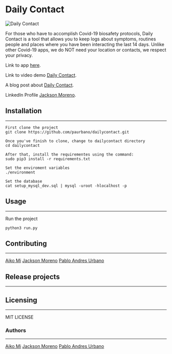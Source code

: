 # Daily Contact

![Daily Contact](https://miro.medium.com/max/1024/1*pScWFNAWzmOWqGGXbRS5KQ.png)

For those who have to accomplish Covid-19 biosafety protocols, Daily Contact is a tool that allows you to keep logs about symptoms, routines people and places where you have been interacting the last 14 days. Unlike other Covid-19 apps, we do NOT need your location or contacts, we respect your privacy.

Link to app [here](http://35.185.87.254/).

Link to video demo [Daily Contact](https://www.youtube.com/watch?v=CK8_WAGZXRI).

A blog post about [Daily Contact](https://medium.com/@1227/how-from-technology-we-wanted-to-support-in-the-containment-of-covid-19-9c0e9428bbca).

LinkedIn Profile [Jackson Moreno](https://www.linkedin.com/in/jaarmore/).

## Installation
---

```
First clone the project
git clone https://github.com/paurbano/dailycontact.git

Once you've finish to clone, change to dailycontact directory
cd dailycontact

After that, install the requirementes using the command:
sudo pip3 install -r requirements.txt

Set the enviroment variables
./environment

Set the database
cat setup_mysql_dev.sql | mysql -uroot -hlocalhost -p
```

## Usage
---

Run the project
```
python3 run.py
```

## Contributing
---

[Aiko Mi](https://github.com/elisa2105/)
[Jackson Moreno](https://github.com/jaarmore/)
[Pablo Andres Urbano](https://github.com/paurbano/)


## Release projects
---


## Licensing
---

MIT LICENSE

### Authors
---

[Aiko Mi](https://twitter.com/aikomi88)
[Jackson Moreno](https://twitter.com/jaarmore)
[Pablo Andres Urbano](https://twitter.com/PabloAndresUrb3)
